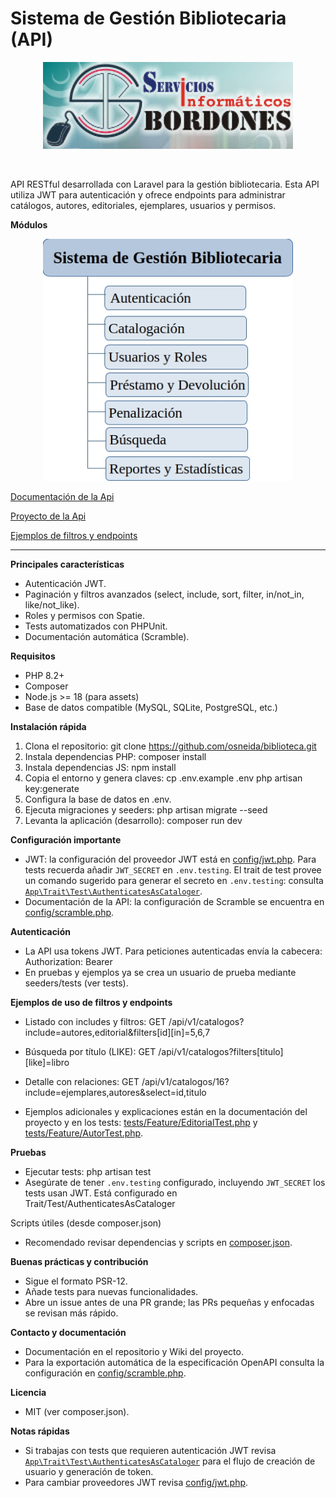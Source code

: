 # Sistema de Gestión Bibliotecaria (API)

<p align="center"> 
<img src="./public/img/sib.jpg" width="400" alt="Servicios Informáticos Bordones">
</p>
<p align="center"><img  ![Captura de la aplicación]()</p>

API RESTful desarrollada con Laravel para la gestión bibliotecaria. Esta API utiliza JWT para autenticación y ofrece endpoints para administrar catálogos, autores, editoriales, ejemplares, usuarios y permisos.

**Módulos**

<p align="center"><img src="./public/img/modulos.jpg" width="400" alt="módulos">
</p>

<p align="left"><a href="https://github.com/osneida/biblioteca/wiki" target="_blank" rel="noopener noreferrer">Documentación de la Api</a></p>
<p align="left"><a href="https://github.com/users/osneida/projects/5/views/2" target="_blank" rel="noopener noreferrer">Proyecto de la Api</a></p>
<p align="left"><a href="https://github.com/osneida/biblioteca/wiki/Ejemplo-de-endpoints" target="_blank" rel="noopener noreferrer">Ejemplos de filtros y endpoints</a></p>

---

**Principales características**

-   Autenticación JWT.
-   Paginación y filtros avanzados (select, include, sort, filter, in/not_in, like/not_like).
-   Roles y permisos con Spatie.
-   Tests automatizados con PHPUnit.
-   Documentación automática (Scramble).

**Requisitos**

-   PHP 8.2+
-   Composer
-   Node.js >= 18 (para assets)
-   Base de datos compatible (MySQL, SQLite, PostgreSQL, etc.)

**Instalación rápida**

1. Clona el repositorio:
   git clone https://github.com/osneida/biblioteca.git
2. Instala dependencias PHP:
   composer install
3. Instala dependencias JS:
   npm install
4. Copia el entorno y genera claves:
   cp .env.example .env
   php artisan key:generate
5. Configura la base de datos en .env.
6. Ejecuta migraciones y seeders:
   php artisan migrate --seed
7. Levanta la aplicación (desarrollo):
   composer run dev

**Configuración importante**

-   JWT: la configuración del proveedor JWT está en [config/jwt.php](config/jwt.php). Para tests recuerda añadir `JWT_SECRET` en `.env.testing`. El trait de test provee un comando sugerido para generar el secreto en `.env.testing`: consulta [`App\Trait\Test\AuthenticatesAsCataloger`](app/Trait/Test/AuthenticatesAsCataloger.php).
-   Documentación de la API: la configuración de Scramble se encuentra en [config/scramble.php](config/scramble.php).

**Autenticación**

-   La API usa tokens JWT. Para peticiones autenticadas envía la cabecera:
    Authorization: Bearer <token>
-   En pruebas y ejemplos ya se crea un usuario de prueba mediante seeders/tests (ver tests).

**Ejemplos de uso de filtros y endpoints**

-   Listado con includes y filtros:
    GET /api/v1/catalogos?include=autores,editorial&filters[id][in]=5,6,7
-   Búsqueda por título (LIKE):
    GET /api/v1/catalogos?filters[titulo][like]=libro
-   Detalle con relaciones:
    GET /api/v1/catalogos/16?include=ejemplares,autores&select=id,titulo

-   Ejemplos adicionales y explicaciones están en la documentación del proyecto y en los tests: [tests/Feature/EditorialTest.php](tests/Feature/EditorialTest.php) y [tests/Feature/AutorTest.php](tests/Feature/AutorTest.php).

**Pruebas**

-   Ejecutar tests:
    php artisan test
-   Asegúrate de tener `.env.testing` configurado, incluyendo `JWT_SECRET` los tests usan JWT. Está configurado en Trait/Test/AuthenticatesAsCataloger

Scripts útiles (desde composer.json)

-   Recomendado revisar dependencias y scripts en [composer.json](composer.json).

**Buenas prácticas y contribución**

-   Sigue el formato PSR-12.
-   Añade tests para nuevas funcionalidades.
-   Abre un issue antes de una PR grande; las PRs pequeñas y enfocadas se revisan más rápido.

**Contacto y documentación**

-   Documentación en el repositorio y Wiki del proyecto.
-   Para la exportación automática de la especificación OpenAPI consulta la configuración en [config/scramble.php](config/scramble.php).

**Licencia**

-   MIT (ver composer.json).

**Notas rápidas**

-   Si trabajas con tests que requieren autenticación JWT revisa [`App\Trait\Test\AuthenticatesAsCataloger`](app/Trait/Test/AuthenticatesAsCataloger.php) para el flujo de creación de usuario y generación de token.
-   Para cambiar proveedores JWT revisa [config/jwt.php](config/jwt.php).

